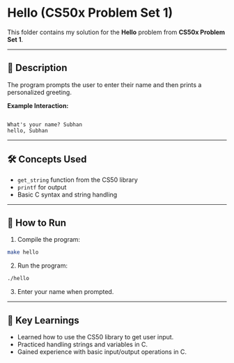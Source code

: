 # Hello (CS50x Problem Set 1)

This folder contains my solution for the **Hello** problem from **CS50x Problem Set 1**.

---

## 📌 Description
The program prompts the user to enter their name and then prints a personalized greeting.  

**Example Interaction:**
```

What's your name? Subhan
hello, Subhan

````

---

## 🛠️ Concepts Used
- `get_string` function from the CS50 library
- `printf` for output
- Basic C syntax and string handling

---

## 🔧 How to Run
1. Compile the program:
```bash
make hello
````

2. Run the program:

```bash
./hello
```

3. Enter your name when prompted.

---

## 🎯 Key Learnings

* Learned how to use the CS50 library to get user input.
* Practiced handling strings and variables in C.
* Gained experience with basic input/output operations in C.
